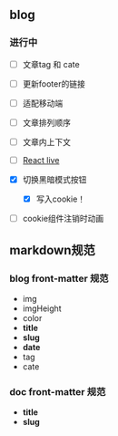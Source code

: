 ## blog

### 进行中
- [ ] 文章tag 和 cate
- [ ] 更新footer的链接
- [ ] 适配移动端
- [ ] 文章排列顺序
- [ ] 文章内上下文
- [ ] [React live]()
- [x] 切换黑暗模式按钮
    - [x] 写入cookie！
- [ ] cookie组件注销时动画



## markdown规范
### blog front-matter 规范
- img
- imgHeight
- color
- **title**
- **slug**
- **date**
- tag
- cate

### doc front-matter 规范
- **title**
- **slug**

<!-- - [remark扩展](https://github.com/remarkjs/remark/blob/main/doc/plugins.md#list-of-plugins) -->



<!-- React 检查地址（#h1) -》 对应的id标签高亮显示！ -->
